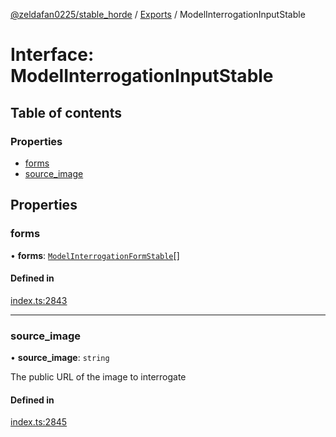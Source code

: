 [@zeldafan0225/stable_horde](../README.md) / [Exports](../modules.md) / ModelInterrogationInputStable

# Interface: ModelInterrogationInputStable

## Table of contents

### Properties

- [forms](ModelInterrogationInputStable.md#forms)
- [source\_image](ModelInterrogationInputStable.md#source_image)

## Properties

### forms

• **forms**: [`ModelInterrogationFormStable`](ModelInterrogationFormStable.md)[]

#### Defined in

[index.ts:2843](https://github.com/ZeldaFan0225/stable_horde/blob/ca96654/index.ts#L2843)

___

### source\_image

• **source\_image**: `string`

The public URL of the image to interrogate

#### Defined in

[index.ts:2845](https://github.com/ZeldaFan0225/stable_horde/blob/ca96654/index.ts#L2845)

